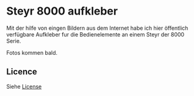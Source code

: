 # Steyr 8000 aufkleber

Mit der hilfe von eingen Bildern aus dem Internet habe ich hier öffentlich verfügbare Aufkleber fur die Bedienelemente an einem Steyr der 8000 Serie.

Fotos kommen bald.

## Licence

Siehe [License](LICENSE)
